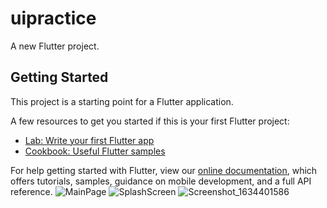 # uipractice

A new Flutter project.

## Getting Started

This project is a starting point for a Flutter application.

A few resources to get you started if this is your first Flutter project:

- [Lab: Write your first Flutter app](https://flutter.dev/docs/get-started/codelab)
- [Cookbook: Useful Flutter samples](https://flutter.dev/docs/cookbook)

For help getting started with Flutter, view our
[online documentation](https://flutter.dev/docs), which offers tutorials,
samples, guidance on mobile development, and a full API reference.
![MainPage](https://user-images.githubusercontent.com/68770090/138026364-a9cbca1e-dbb9-4edd-bdbf-489ffbc73767.png)
![SplashScreen](https://user-images.githubusercontent.com/68770090/138026417-01c2bc66-f1a3-4a4c-badc-fcbb07fe8f97.png)
![Screenshot_1634401586](https://user-images.githubusercontent.com/68770090/138026436-2acf49a8-2ec9-40ba-b40a-ac06153082e5.png)

